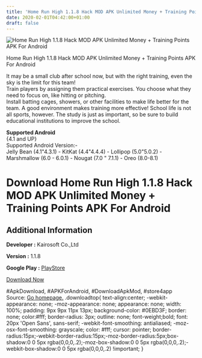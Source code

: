 ```yaml
---
title: 'Home Run High 1.1.8 Hack MOD APK Unlimited Money + Training Points APK For Android'
date: 2020-02-01T04:42:00+01:00
draft: false
---
```


![Home Run High 1.1.8 Hack MOD APK Unlimited Money + Training Points APK For Android](https://i1.wp.com/apkhome.net/wp-content/uploads/2018/06/Home-Run-High-1.1.8.png "Home Run High 1.1.8 Hack MOD APK Unlimited Money + Training Points APK For Android")

  

Home Run High 1.1.8 Hack MOD APK Unlimited Money + Training Points APK For Android

It may be a small club after school now, but with the right training, even the sky is the limit for this team!  
Train players by assigning them practical exercises. You choose what they need to focus on, like hitting or pitching.  
Install batting cages, showers, or other facilities to make life better for the team. A good environment makes training more effective! School life is not all sports, however. The study is just as important, so be sure to build educational institutions to improve the school.

**Supported Android**  
{4.1 and UP}  
Supported Android Version:-  
Jelly Bean (4.1"4.3.1) - KitKat (4.4"4.4.4) - Lollipop (5.0"5.0.2) - Marshmallow (6.0 - 6.0.1) - Nougat (7.0 " 7.1.1) - Oreo (8.0-8.1)

Download Home Run High 1.1.8 Hack MOD APK Unlimited Money + Training Points APK For Android
===========================================================================================

Additional Information
----------------------

**Developer :** Kairosoft Co.,Ltd

**Version :** 1.1.8

**Google Play :** [PlayStore](https://play.google.com/store/apps/details?id=net.kairosoft.android.baseball_en)

  

[Download Now](https://store4app.co/post/home-run-high-1-1-8-hack-mod-apk-unlimited-money-training-points-apk-for-android_1573670715)

  
#ApkDownload, #APKForAndroid, #DownloadApkMod, #store4app  
Source: [Go homepage.](https://store4app.co/post/home-run-high-1-1-8-hack-mod-apk-unlimited-money-training-points-apk-for-android_1573670715) .downloadtop{ text-align:center; -webkit-appearance: none; -moz-appearance: none; appearance: none; width: 100%; padding: 9px 9px 11px 13px; background-color: #0EBD3F; border: none; color:#fff; border-radius: 3px; outline: none; font-weight;bold; font: 20px 'Open Sans', sans-serif; -webkit-font-smoothing: antialiased; -moz-osx-font-smoothing: grayscale; color: #fff; cursor: pointer; border-radius:15px;-webkit-border-radius:15px;-moz-border-radius:5px;box-shadow:0 0 5px rgba(0,0,0,.2);-moz-box-shadow:0 0 5px rgba(0,0,0,.2);-webkit-box-shadow:0 0 5px rgba(0,0,0,.2) !important; }